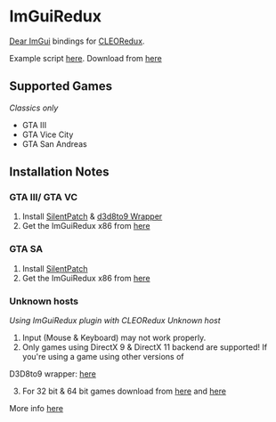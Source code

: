 # ImGuiRedux
[Dear ImGui](https://github.com/ocornut/imgui) bindings for [CLEORedux](https://re.cleo.li/).

Example script [here](https://github.com/user-grinch/ImGuiRedux/blob/master/resource/imgui_test.js).
Download from [here](https://github.com/user-grinch/ImGuiRedux/releases)

## Supported Games
*Classics only*
- GTA III 
- GTA Vice City
- GTA San Andreas

## Installation Notes

### GTA III/ GTA VC
1. Install [SilentPatch](https://gtaforums.com/topic/669045-silentpatch/) & [d3d8to9 Wrapper](https://github.com/crosire/d3d8to9/releases)
2. Get the ImGuiRedux x86 from [here](https://github.com/user-grinch/ImGuiRedux/releases/tag/Win32-latest)

### GTA SA
1. Install [SilentPatch](https://gtaforums.com/topic/669045-silentpatch/) 
2. Get the ImGuiRedux x86 from [here](https://github.com/user-grinch/ImGuiRedux/releases/tag/Win32-latest)

### Unknown hosts
*Using ImGuiRedux plugin with CLEORedux Unknown host*
1. Input (Mouse & Keyboard) may not work properly.
2. Only games using DirectX 9 & DirectX 11 backend are supported! If you're using a game using other versions of 

D3D8to9 wrapper: [here](https://github.com/user-grinch/ImGuiRedux/blob/master/resource/d3d8.dll)

3. For 32 bit & 64 bit games download from [here](https://github.com/user-grinch/ImGuiRedux/releases/tag/Win32-latest) and [here](https://github.com/user-grinch/ImGuiRedux/releases/tag/Win64-latest)

More info [here](https://re.cleo.li/docs/en/embedding.html)

